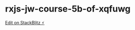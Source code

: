 # rxjs-jw-course-5b-of-xqfuwg

[Edit on StackBlitz ⚡️](https://stackblitz.com/edit/rxjs-jw-course-5b-of-xqfuwg)